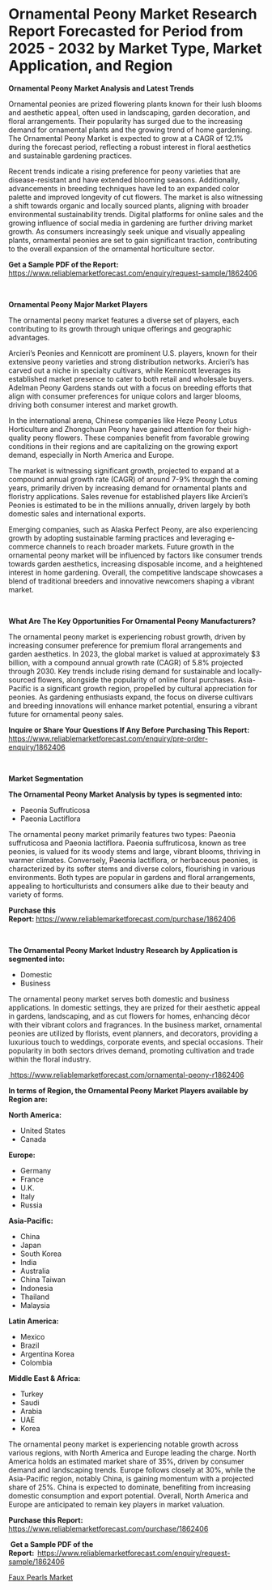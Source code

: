 <p><h1>Ornamental Peony Market Research Report Forecasted for Period from 2025 -  2032 by Market Type, Market Application, and Region</h1></p><p><strong>Ornamental Peony Market Analysis and Latest Trends</strong></p>
<p><p>Ornamental peonies are prized flowering plants known for their lush blooms and aesthetic appeal, often used in landscaping, garden decoration, and floral arrangements. Their popularity has surged due to the increasing demand for ornamental plants and the growing trend of home gardening. The Ornamental Peony Market is expected to grow at a CAGR of 12.1% during the forecast period, reflecting a robust interest in floral aesthetics and sustainable gardening practices.</p><p>Recent trends indicate a rising preference for peony varieties that are disease-resistant and have extended blooming seasons. Additionally, advancements in breeding techniques have led to an expanded color palette and improved longevity of cut flowers. The market is also witnessing a shift towards organic and locally sourced plants, aligning with broader environmental sustainability trends. Digital platforms for online sales and the growing influence of social media in gardening are further driving market growth. As consumers increasingly seek unique and visually appealing plants, ornamental peonies are set to gain significant traction, contributing to the overall expansion of the ornamental horticulture sector.</p></p>
<p><strong>Get a Sample PDF of the Report:&nbsp;</strong> <a href="https://www.reliablemarketforecast.com/enquiry/request-sample/1862406?utm_campaign=1766&utm_medium=2&utm_source=Github&utm_content=ia&utm_term=08022025&utm_id=ornamental-peony">https://www.reliablemarketforecast.com/enquiry/request-sample/1862406</a></p>
<p>&nbsp;</p>
<p><strong>Ornamental Peony Major Market Players</strong></p>
<p><p>The ornamental peony market features a diverse set of players, each contributing to its growth through unique offerings and geographic advantages. </p><p>Arcieri’s Peonies and Kennicott are prominent U.S. players, known for their extensive peony varieties and strong distribution networks. Arcieri’s has carved out a niche in specialty cultivars, while Kennicott leverages its established market presence to cater to both retail and wholesale buyers. Adelman Peony Gardens stands out with a focus on breeding efforts that align with consumer preferences for unique colors and larger blooms, driving both consumer interest and market growth.</p><p>In the international arena, Chinese companies like Heze Peony Lotus Horticulture and Zhongchuan Peony have gained attention for their high-quality peony flowers. These companies benefit from favorable growing conditions in their regions and are capitalizing on the growing export demand, especially in North America and Europe.</p><p>The market is witnessing significant growth, projected to expand at a compound annual growth rate (CAGR) of around 7-9% through the coming years, primarily driven by increasing demand for ornamental plants and floristry applications. Sales revenue for established players like Arcieri’s Peonies is estimated to be in the millions annually, driven largely by both domestic sales and international exports. </p><p>Emerging companies, such as Alaska Perfect Peony, are also experiencing growth by adopting sustainable farming practices and leveraging e-commerce channels to reach broader markets. Future growth in the ornamental peony market will be influenced by factors like consumer trends towards garden aesthetics, increasing disposable income, and a heightened interest in home gardening. Overall, the competitive landscape showcases a blend of traditional breeders and innovative newcomers shaping a vibrant market.</p></p>
<p>&nbsp;</p>
<p><strong>What Are The Key Opportunities For Ornamental Peony Manufacturers?</strong></p>
<p><p>The ornamental peony market is experiencing robust growth, driven by increasing consumer preference for premium floral arrangements and garden aesthetics. In 2023, the global market is valued at approximately $3 billion, with a compound annual growth rate (CAGR) of 5.8% projected through 2030. Key trends include rising demand for sustainable and locally-sourced flowers, alongside the popularity of online floral purchases. Asia-Pacific is a significant growth region, propelled by cultural appreciation for peonies. As gardening enthusiasts expand, the focus on diverse cultivars and breeding innovations will enhance market potential, ensuring a vibrant future for ornamental peony sales.</p></p>
<p><strong>Inquire or Share Your Questions If Any Before Purchasing This Report:</strong> <a href="https://www.reliablemarketforecast.com/enquiry/pre-order-enquiry/1862406?utm_campaign=1766&utm_medium=2&utm_source=Github&utm_content=ia&utm_term=08022025&utm_id=ornamental-peony">https://www.reliablemarketforecast.com/enquiry/pre-order-enquiry/1862406</a></p>
<p>&nbsp;</p>
<p><strong>Market Segmentation</strong></p>
<p><strong>The Ornamental Peony Market Analysis by types is segmented into:</strong></p>
<p><ul><li>Paeonia Suffruticosa</li><li>Paeonia Lactiflora</li></ul></p>
<p><p>The ornamental peony market primarily features two types: Paeonia suffruticosa and Paeonia lactiflora. Paeonia suffruticosa, known as tree peonies, is valued for its woody stems and large, vibrant blooms, thriving in warmer climates. Conversely, Paeonia lactiflora, or herbaceous peonies, is characterized by its softer stems and diverse colors, flourishing in various environments. Both types are popular in gardens and floral arrangements, appealing to horticulturists and consumers alike due to their beauty and variety of forms.</p></p>
<p><strong>Purchase this Report:&nbsp;</strong><a href="https://www.reliablemarketforecast.com/purchase/1862406?utm_campaign=1766&utm_medium=2&utm_source=Github&utm_content=ia&utm_term=08022025&utm_id=ornamental-peony">https://www.reliablemarketforecast.com/purchase/1862406</a></p>
<p>&nbsp;</p>
<p><strong>The Ornamental Peony Market Industry Research by Application is segmented into:</strong></p>
<p><ul><li>Domestic</li><li>Business</li></ul></p>
<p><p>The ornamental peony market serves both domestic and business applications. In domestic settings, they are prized for their aesthetic appeal in gardens, landscaping, and as cut flowers for homes, enhancing décor with their vibrant colors and fragrances. In the business market, ornamental peonies are utilized by florists, event planners, and decorators, providing a luxurious touch to weddings, corporate events, and special occasions. Their popularity in both sectors drives demand, promoting cultivation and trade within the floral industry.</p></p>
<p><a href="https://www.reliablemarketforecast.com/ornamental-peony-r1862406?utm_campaign=1766&utm_medium=2&utm_source=Github&utm_content=ia&utm_term=08022025&utm_id=ornamental-peony">&nbsp;https://www.reliablemarketforecast.com/ornamental-peony-r1862406</a></p>
<p><strong>In terms of Region, the Ornamental Peony Market Players available by Region are:</strong></p>
<p>
    <p> <strong> North America: </strong>
        <ul>
            <li>United States</li>
            <li>Canada</li>
        </ul>
        </p> 
    <p> <strong> Europe: </strong>
        <ul>
            <li>Germany</li>
            <li>France</li>
            <li>U.K.</li>
            <li>Italy</li>
            <li>Russia</li>
        </ul>
        </p> 
    <p> <strong> Asia-Pacific: </strong>
        <ul>
            <li>China</li>
            <li>Japan</li>
            <li>South Korea</li>
            <li>India</li>
            <li>Australia</li>
            <li>China Taiwan</li>
            <li>Indonesia</li>
            <li>Thailand</li>
            <li>Malaysia</li>
        </ul>
        </p> 
    <p> <strong> Latin America: </strong>
        <ul>
            <li>Mexico</li>
            <li>Brazil</li>
            <li>Argentina Korea</li>
            <li>Colombia</li>
        </ul>
        </p> 
    <p> <strong> Middle East & Africa: </strong>
        <ul>
            <li>Turkey</li>
            <li>Saudi</li>
            <li>Arabia</li>
            <li>UAE</li>
            <li>Korea</li>
        </ul>
    </p>
    </p>
<p><p>The ornamental peony market is experiencing notable growth across various regions, with North America and Europe leading the charge. North America holds an estimated market share of 35%, driven by consumer demand and landscaping trends. Europe follows closely at 30%, while the Asia-Pacific region, notably China, is gaining momentum with a projected share of 25%. China is expected to dominate, benefiting from increasing domestic consumption and export potential. Overall, North America and Europe are anticipated to remain key players in market valuation.</p></p>
<p><strong>Purchase this Report: </strong><a href="https://www.reliablemarketforecast.com/purchase/1862406?utm_campaign=1766&utm_medium=2&utm_source=Github&utm_content=ia&utm_term=08022025&utm_id=ornamental-peony">https://www.reliablemarketforecast.com/purchase/1862406</a></p>
<p>&nbsp;<strong>Get a Sample PDF of the Report:&nbsp;&nbsp;</strong><a href="https://www.reliablemarketforecast.com/enquiry/request-sample/1862406?utm_campaign=1766&utm_medium=2&utm_source=Github&utm_content=ia&utm_term=08022025&utm_id=ornamental-peony">https://www.reliablemarketforecast.com/enquiry/request-sample/1862406</a></p>
<p><strong></strong></p>
<p><p><a href="https://github.com/XavierTyler76/Market-Research-Report-List-1/blob/main/faux-pearls-market.md?utm_campaign=1766&utm_medium=2&utm_source=Github&utm_content=ia&utm_term=08022025&utm_id=ornamental-peony">Faux Pearls Market</a></p></p>